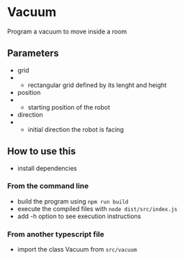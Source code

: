 # Vacuum

Program a vacuum to move inside a room

## Parameters

- grid 
-   - rectangular grid defined by its lenght and height
- position
-   - starting position of the robot
- direction
-   - initial direction the robot is facing

## How to use this

- install dependencies

### From the command line

- build the program using `npm run build`
- execute the compiled files with `node dist/src/index.js`
- add -h option to see execution instructions

### From another typescript file

- import the class Vacuum from `src/vacuum`